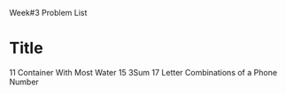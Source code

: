 Week#3 Problem List

#         Title
11        Container With Most Water
15        3Sum
17        Letter Combinations of a Phone Number
